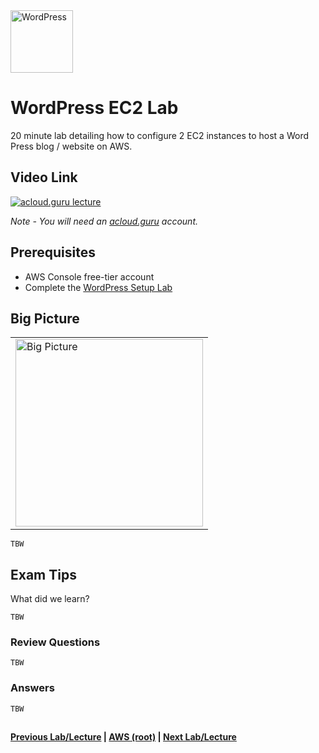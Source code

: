 <img src="https://i.imgur.com/O74efH0.png" height="100" title="WordPress" />

WordPress EC2 Lab
======

20 minute lab detailing how to configure 2 EC2 instances to host a Word Press blog / website on AWS. 
  
   
## Video Link

[![acloud.guru lecture](https://i.imgur.com/jJl6MPM.png)](https://acloud.guru/course/aws-certified-solutions-architect-associate/learn/wordpress/ff12ea0d-9039-253f-1ea3-8473ee72ac15/watch)

*Note - You will need an [acloud.guru](acloud.guru) account.*


## Prerequisites

*   AWS Console free-tier account
*   Complete the [WordPress Setup Lab](wp-setup-lab.md)

 
## Big Picture

<table>
<tr>
<td>
 <img src="https://i.imgur.com/ytDNe6P.png" width="300" title="Big Picture" />
</td>
</tr>
</table>


    TBW


## Exam Tips

What did we learn?

    TBW
    

### Review Questions

    TBW
    

### Answers

    TBW


## 

**[Previous Lab/Lecture](wp-setup-lab.md) | [AWS (root)](../readme.adoc) | [Next Lab/Lecture](wp-ec2-lab.md)**
